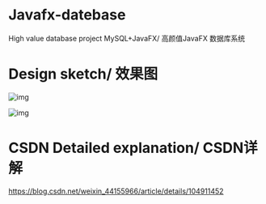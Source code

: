 # Javafx-datebase
High value database project MySQL+JavaFX/ 高颜值JavaFX 数据库系统

# Design sketch/ 效果图

![img](https://img-blog.csdnimg.cn/20200317164904836.png?x-oss-process=image/watermark,type_ZmFuZ3poZW5naGVpdGk,shadow_10,text_aHR0cHM6Ly9ibG9nLmNzZG4ubmV0L3dlaXhpbl80NDE1NTk2Ng==,size_16,color_FFFFFF,t_70)



![img](https://img-blog.csdnimg.cn/20200317164939423.png?x-oss-process=image/watermark,type_ZmFuZ3poZW5naGVpdGk,shadow_10,text_aHR0cHM6Ly9ibG9nLmNzZG4ubmV0L3dlaXhpbl80NDE1NTk2Ng==,size_16,color_FFFFFF,t_70)



# CSDN Detailed explanation/ CSDN详解

https://blog.csdn.net/weixin_44155966/article/details/104911452